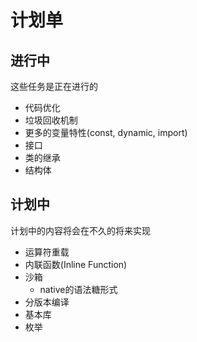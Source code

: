 # 计划单
## 进行中
这些任务是正在进行的
* 代码优化
* 垃圾回收机制
* 更多的变量特性(const, dynamic, import)
* 接口
* 类的继承
* 结构体

## 计划中
计划中的内容将会在不久的将来实现
* 运算符重载
* 内联函数(Inline Function)
* 沙箱
  * native的语法糖形式
* 分版本编译
* 基本库
* 枚举